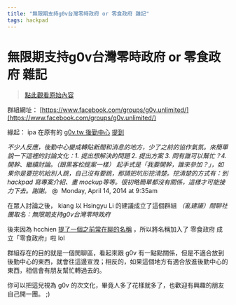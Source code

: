```yaml
---
title: "無限期支持g0v台灣零時政府 or 零食政府 雜記"
tags: hackpad
---
```


# 無限期支持g0v台灣零時政府 or 零食政府 雜記

> [點此觀看原始內容](https://g0v.hackpad.tw/n9mh0kTIzow)


群組網址： [https://www.facebook.com/groups/g0v.unlimited/](https://www.facebook.com/groups/g0v.unlimited/)

緣起： ipa 在原有的 [g0v.tw 後勤中心](https://www.facebook.com/groups/g0v.general/)  [提到](https://www.facebook.com/groups/g0v.general/permalink/607423882667355/)

_不少人反應，後勤中心變成轉貼新聞和消息的地方，少了之前的協作氣氛。來簡單說一下這裡的討論文化：1\. 提出想解決的問題 2. 提出方案 3. 問有誰可以幫忙？4. 開幹、繼續討論。（跟黑客松提案一樣）_
_起手式是「我要開幹，誰來參加？」，如果你是要挖坑給別人跳，自己沒有要跳，那請把坑形挖清楚。挖清楚的方式有：到 hackpad 寫專案介紹、畫 mockup等等。很初略簡單都沒有關係，這樣才可能接力下去。謝謝。_
    @  Monday, April 14, 2014 at 9:35am

在眾人討論之後， kiang 以 Hsingyu Li 的建議成立了這個群組
    _（亂建議）閒聊社團取名：無限期支持g0v台灣零時政府_

後來因為 hcchien [提了一個之前常在聊的名稱](http://logbot.g0v.tw/channel/g0v.tw/2014-04-14/175) ，所以將名稱加入了 零食政府
    成立「零食政府」啦 lol

群組存在的目的就是一個閒聊區，看起來跟 g0v 有一點點關係，但是不適合放到後勤中心的東西，就會往這邊宣洩；相反的，如果這個地方有適合放進後勤中心的東西，相信會有朋友幫忙轉過去的。

你可以把這兒視為 g0v 的次文化，畢竟人多了花樣就多了，也歡迎有興趣的朋友自己開一團。 ;)

